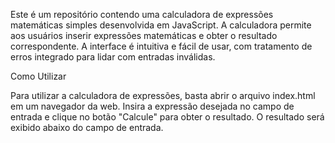 Este é um repositório contendo uma calculadora de expressões matemáticas simples desenvolvida em JavaScript. A calculadora permite aos usuários inserir expressões matemáticas e obter o resultado correspondente. A interface é intuitiva e fácil de usar, com tratamento de erros integrado para lidar com entradas inválidas.


Como Utilizar

Para utilizar a calculadora de expressões, basta abrir o arquivo index.html em um navegador da web. Insira a expressão desejada no campo de entrada e clique no botão "Calcule" para obter o resultado. O resultado será exibido abaixo do campo de entrada.
